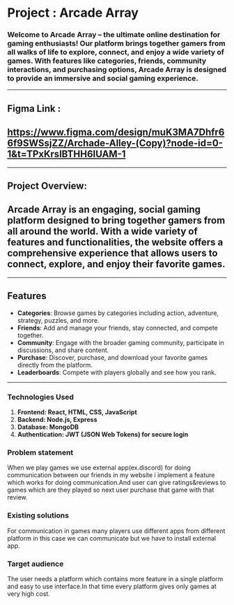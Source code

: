# **Project : Arcade Array**
### Welcome to **Arcade Array** – the ultimate online destination for gaming enthusiasts! Our platform brings together gamers from all walks of life to explore, connect, and enjoy a wide variety of games. With features like categories, friends, community interactions, and purchasing options, Arcade Array is designed to provide an immersive and social gaming experience.
---

## **Figma Link :**
## **https://www.figma.com/design/muK3MA7Dhfr66f9SWSsjZZ/Archade-Alley-(Copy)?node-id=0-1&t=TPxKrslBTHH6IUAM-1**
---

## Project Overview: 
## Arcade Array is an engaging, social gaming platform designed to bring together gamers from all around the world. With a wide variety of features and functionalities, the website offers a comprehensive experience that allows users to connect, explore, and enjoy their favorite games.
---

## Features
- **Categories**: Browse games by categories including action, adventure, strategy, puzzles, and more.
- **Friends**: Add and manage your friends, stay connected, and compete together.
- **Community**: Engage with the broader gaming community, participate in discussions, and share content.
- **Purchase**: Discover, purchase, and download your favorite games directly from the platform.
- **Leaderboards**: Compete with players globally and see how you rank.
---

### Technologies Used
1. **Frontend: React, HTML, CSS, JavaScript**
2. **Backend: Node.js, Express**
3. **Database: MongoDB**
4. **Authentication: JWT (JSON Web Tokens) for secure login**

### Problem statement
When we play games we use external app(ex.discord) for doing communication
between our friends in my website i implement a feature which works for doing
communication.And user can give ratings&reviews to games which are they played so
next user purchase that game with that review.

### Existing solutions  
For communication in games many players use different apps from different
platform in this case we can communicate but we have to install external app.


### Target audience
The user needs a platform which contains more feature in a single platform and
easy to use interface.In that time every platform gives only games at very high cost.

